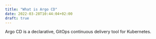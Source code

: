 ```yaml
---
title: "What is Argo CD"
date: 2022-03-28T10:44:04+02:00
draft: true
---
```

Argo CD is a declarative, GitOps continuous delivery tool for Kubernetes.
